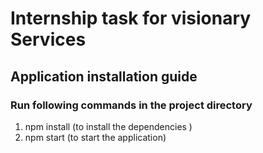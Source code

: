 # Internship task for visionary Services 
## Application installation guide 
### Run following commands in the project directory
1. npm install (to install the dependencies )<br/>
2. npm start (to start the application)<br/>
